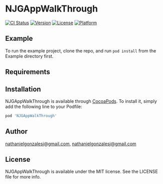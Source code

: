 # NJGAppWalkThrough

[![CI Status](https://img.shields.io/travis/nathanielgonzalesj@gmail.com/NJGAppWalkThrough.svg?style=flat)](https://travis-ci.org/nathanielgonzalesj@gmail.com/NJGAppWalkThrough)
[![Version](https://img.shields.io/cocoapods/v/NJGAppWalkThrough.svg?style=flat)](https://cocoapods.org/pods/NJGAppWalkThrough)
[![License](https://img.shields.io/cocoapods/l/NJGAppWalkThrough.svg?style=flat)](https://cocoapods.org/pods/NJGAppWalkThrough)
[![Platform](https://img.shields.io/cocoapods/p/NJGAppWalkThrough.svg?style=flat)](https://cocoapods.org/pods/NJGAppWalkThrough)

## Example

To run the example project, clone the repo, and run `pod install` from the Example directory first.

## Requirements

## Installation

NJGAppWalkThrough is available through [CocoaPods](https://cocoapods.org). To install
it, simply add the following line to your Podfile:

```ruby
pod 'NJGAppWalkThrough'
```

## Author

nathanielgonzalesj@gmail.com, nathanielgonzalesj@gmail.com

## License

NJGAppWalkThrough is available under the MIT license. See the LICENSE file for more info.
